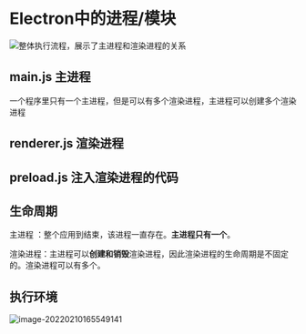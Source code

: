 # Electron中的进程/模块

![整体执行流程，展示了主进程和渲染进程的关系](https://s2.loli.net/2022/02/10/SjoAcuHeYyrtlmN.png)

## main.js 主进程

一个程序里只有一个主进程，但是可以有多个渲染进程，主进程可以创建多个渲染进程



## renderer.js 渲染进程



## preload.js 注入渲染进程的代码



## 生命周期

主进程 ：整个应用到结束，该进程一直存在。**主进程只有一个**。

渲染进程：主进程可以**创建和销毁**渲染进程，因此渲染进程的生命周期是不固定的。渲染进程可以有多个。

## 执行环境

![image-20220210165549141](https://s2.loli.net/2022/02/10/LexOCsVWKrfB7Mg.png)